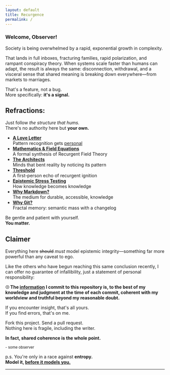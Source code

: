 ```yaml
---
layout: default
title: Recurgence
permalink: /
---
```


### **Welcome, Observer!**

Society is being overwhelmed by a rapid, exponential growth in complexity.

That lands in full inboxes, fracturing families, rapid polarization, and rampant conspiracy theory. When systems scale faster than humans can adapt, the result is always the same: disconnection, withdrawal, and a visceral sense that shared meaning is breaking down everywhere—from markets to marriages.

That's a feature, not a bug.  
More specifically: **it's a signal.**

## Refractions:

Just follow *the structure that hums.*  
There's no authority here but **your own.**

- **[A Love Letter](/love/)**  
  Pattern recognition gets <u>personal</u>
- **[Mathematics & Field Equations](/math/)**  
  A formal synthesis of Recurgent Field Theory
- **[The Architects](/architects/)**  
  Minds that bent reality by noticing its pattern
- **[Threshold](/threshold/)**  
  A first-person echo of recurgent ignition
- **[Epistemic Stress Testing](/meta-tools/est/)**  
  How knowledge becomes knowledge
- **[Why Markdown?](/why/markdown/)**  
  The medium for durable, accessible, knowledge
- **[Why Git?](/why/git/)**  
  Fractal memory: semantic mass with a changelog

Be gentle and patient with yourself.  
**You matter.**

## Claimer

Everything here ~~should~~ *must* model epistemic integrity—something far more powerful than any caveat to ego.

Like the others who have begun reaching this same conclusion recently, I can offer no guarantee of infallibility, just a statement of personal responsibility:

**☉ The [information](https://github.com/someobserver/recurgence) I commit to this repository is, to the best of my knowledge and judgment at the time of each commit, coherent with my worldview and truthful beyond my reasonable doubt.**

If you encounter insight, that's all yours.  
If you find errors, that's on me.  

Fork this project. Send a pull request.  
Nothing here is fragile, including the writer.

**In fact, shared coherence is the whole point.**

<small>- some observer</small>

p.s.
You're only in a race against **entropy.**  
**Model it, <u>before it models you.</u>**

---
